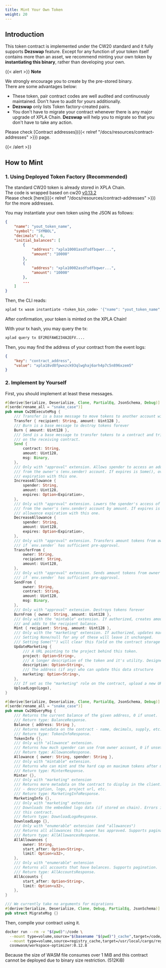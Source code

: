 ```yaml
---
title: Mint Your Own Token
weight: 20
---
```


## Introduction

This token contract is implemented under the CW20 standard and it fully supports **Dezswap** feature.
Except for any function of your token itself contains more than an asset, we recommend minting your own token by **instantiating this binary**, rather than developing your own.

{{< alert >}}
**Note**

We strongly encourage you to create by the pre-stored binary.\
There are some advantages below:

* These token, pair contract codes are well audited and continuously maintained. Don't have to audit for yours additionally.
* **Dezswap** only lists Token factory-created pairs.
* You don't have to migrate your contract whenever there is any major upgrade of XPLA Chain. **Dezswap** will help you to migrate so that you don't have to take any action.

Please check [Contract addresses]({{< relref "/docs/resources/contract-addresses" >}}) page.

{{< /alert >}}

## How to Mint

### 1. Using Deployed Token Factory (Recommended)

The standard CW20 token is already stored in XPLA Chain.\
The code is wrapped based on cw20 [v0.13.2](https://docs.rs/cw20/0.13.2/cw20/index.html) \
Please check [here]({{< relref "/docs/resources/contract-addresses" >}}) for the more addresses.

You may instantiate your own token using the JSON as follows:

```json
{
    "name": "yout_token_name",
    "symbol": "SYMBOL",
    "decimals": 6,
    "initial_balances": [
        {
            "address": "xpla10001asdfsdfbqwer...",
            "amount": "10000"
        },
        {
            "address": "xpla10002asdfsdfbqwer...",
            "amount": "10000"
        },
        ...
    ]
}
```

Then, the CLI reads:

```bash
xplad tx wasm instantiate <token_bin_code> '{"name": "yout_token_name", "symbol": "SYMBOL", "decimals": 6, ... }' --from your_key
```

After confirmation, your token is minted on the XPLA Chain!

With your tx hash, you may query the tx:

```bash
xplad query tx EF2REFAWE234A2EFV....
```

Then, you may find the address of your contract from the event logs:

```json
{
    "key": "contract_address",
    "value": "xpla18vd8fpwxzck93qlwghaj6arh4p7c5n896xzem5"
}
```

### 2. Implement by Yourself

First, you should implement at least these messages.

```rust
#[derive(Serialize, Deserialize, Clone, PartialEq, JsonSchema, Debug)]
#[serde(rename_all = "snake_case")]
pub enum Cw20ExecuteMsg {
    /// Transfer is a base message to move tokens to another account without triggering actions
    Transfer { recipient: String, amount: Uint128 },
    /// Burn is a base message to destroy tokens forever
    Burn { amount: Uint128 },
    /// Send is a base message to transfer tokens to a contract and trigger an action
    /// on the receiving contract.
    Send {
        contract: String,
        amount: Uint128,
        msg: Binary,
    },
    /// Only with "approval" extension. Allows spender to access an additional amount tokens
    /// from the owner's (env.sender) account. If expires is Some(), overwrites current allowance
    /// expiration with this one.
    IncreaseAllowance {
        spender: String,
        amount: Uint128,
        expires: Option<Expiration>,
    },
    /// Only with "approval" extension. Lowers the spender's access of tokens
    /// from the owner's (env.sender) account by amount. If expires is Some(), overwrites current
    /// allowance expiration with this one.
    DecreaseAllowance {
        spender: String,
        amount: Uint128,
        expires: Option<Expiration>,
    },
    /// Only with "approval" extension. Transfers amount tokens from owner -> recipient
    /// if `env.sender` has sufficient pre-approval.
    TransferFrom {
        owner: String,
        recipient: String,
        amount: Uint128,
    },
    /// Only with "approval" extension. Sends amount tokens from owner -> contract
    /// if `env.sender` has sufficient pre-approval.
    SendFrom {
        owner: String,
        contract: String,
        amount: Uint128,
        msg: Binary,
    },
    /// Only with "approval" extension. Destroys tokens forever
    BurnFrom { owner: String, amount: Uint128 },
    /// Only with the "mintable" extension. If authorized, creates amount new tokens
    /// and adds to the recipient balance.
    Mint { recipient: String, amount: Uint128 },
    /// Only with the "marketing" extension. If authorized, updates marketing metadata.
    /// Setting None/null for any of these will leave it unchanged.
    /// Setting Some("") will clear this field on the contract storage
    UpdateMarketing {
        /// A URL pointing to the project behind this token.
        project: Option<String>,
        /// A longer description of the token and it's utility. Designed for tooltips or such
        description: Option<String>,
        /// The address (if any) who can update this data structure
        marketing: Option<String>,
    },
    /// If set as the "marketing" role on the contract, upload a new URL, SVG, or PNG for the token
    UploadLogo(Logo),
}

#[derive(Serialize, Deserialize, Clone, PartialEq, JsonSchema, Debug)]
#[serde(rename_all = "snake_case")]
pub enum Cw20QueryMsg {
    /// Returns the current balance of the given address, 0 if unset.
    /// Return type: BalanceResponse.
    Balance { address: String },
    /// Returns metadata on the contract - name, decimals, supply, etc.
    /// Return type: TokenInfoResponse.
    TokenInfo {},
    /// Only with "allowance" extension.
    /// Returns how much spender can use from owner account, 0 if unset.
    /// Return type: AllowanceResponse.
    Allowance { owner: String, spender: String },
    /// Only with "mintable" extension.
    /// Returns who can mint and the hard cap on maximum tokens after minting.
    /// Return type: MinterResponse.
    Minter {},
    /// Only with "marketing" extension
    /// Returns more metadata on the contract to display in the client:
    /// - description, logo, project url, etc.
    /// Return type: MarketingInfoResponse.
    MarketingInfo {},
    /// Only with "marketing" extension
    /// Downloads the embedded logo data (if stored on chain). Errors if no logo data stored for
    /// this contract.
    /// Return type: DownloadLogoResponse.
    DownloadLogo {},
    /// Only with "enumerable" extension (and "allowances")
    /// Returns all allowances this owner has approved. Supports pagination.
    /// Return type: AllAllowancesResponse.
    AllAllowances {
        owner: String,
        start_after: Option<String>,
        limit: Option<u32>,
    },
    /// Only with "enumerable" extension
    /// Returns all accounts that have balances. Supports pagination.
    /// Return type: AllAccountsResponse.
    AllAccounts {
        start_after: Option<String>,
        limit: Option<u32>,
    },
}

/// We currently take no arguments for migrations
#[derive(Serialize, Deserialize, Clone, Debug, PartialEq, JsonSchema)]
pub struct MigrateMsg {}
```

Then, compile your contract using it.

```bash
docker run --rm -v "$(pwd)":/code \
  --mount type=volume,source="$(basename "$(pwd)")_cache",target=/code/target \
  --mount type=volume,source=registry_cache,target=/usr/local/cargo/registry \
  cosmwasm/workspace-optimizer:0.12.8

```

Because the size of WASM file consumes over 1 MiB and this contract cannot be deployed due to binary size restriction. (512KiB)
